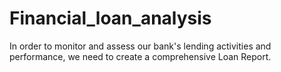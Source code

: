 # Financial_loan_analysis
In order to monitor and assess our bank's lending activities and performance, we need to create a comprehensive  Loan Report.

